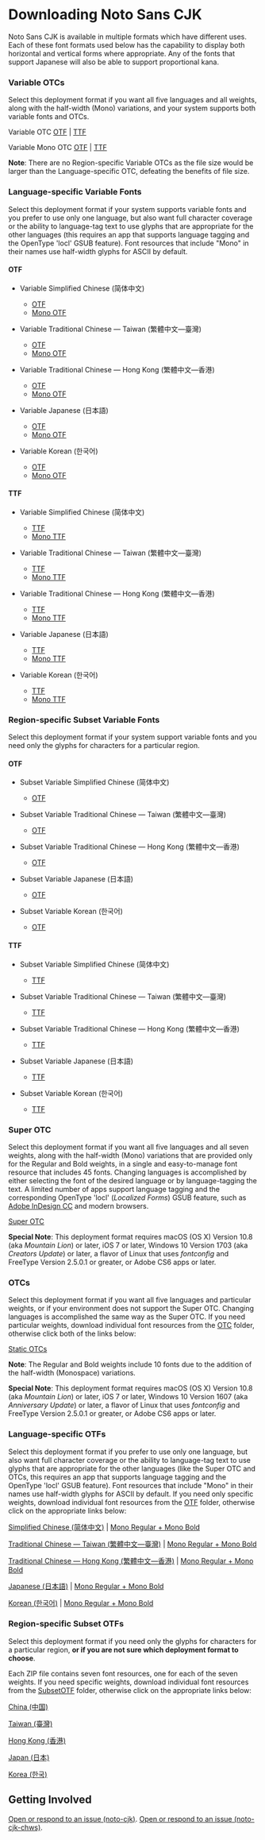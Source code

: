 # Downloading Noto Sans CJK

Noto Sans CJK is available in multiple formats which have different uses. Each of
these font formats used below has the capability to display both horizontal
and vertical forms where appropriate. Any of the fonts that support
Japanese will also be able to support proportional kana.

### Variable OTCs

Select this deployment format if you want all five languages and all weights, along with the half-width (Mono) variations, and your system supports both variable fonts and OTCs.

Variable OTC [OTF](https://github.com/tjw123hh/noto-cjk-chws/raw/main/Sans/Variable/OTC/NotoSansCJK-VF.otf.ttc) | [TTF](https://github.com/tjw123hh/noto-cjk-chws/raw/main/Sans/Variable/OTC/NotoSansCJK-VF.ttf.ttc)

Variable Mono OTC [OTF](https://github.com/tjw123hh/noto-cjk-chws/raw/main/Sans/Variable/OTC/NotoSansMonoCJK-VF.otf.ttc) | [TTF](https://github.com/tjw123hh/noto-cjk-chws/raw/main/Sans/Variable/OTC/NotoSansMonoCJK-VF.ttf.ttc)

**Note**: There are no Region-specific Variable OTCs as the file size would be larger than the 
Language-specific OTC, defeating the benefits of file size. 

### Language-specific Variable Fonts

Select this deployment format if your system supports variable fonts and you prefer to use only one language, 
but also want full character coverage or the ability to language-tag text to use glyphs that are appropriate 
for the other languages (this requires an app that supports language tagging and the OpenType 'locl' GSUB feature). 
Font resources that include "Mono" in their names use half-width glyphs for ASCII by default.

#### OTF
- Variable Simplified Chinese (简体中文) 
  - [OTF](https://github.com/tjw123hh/noto-cjk-chws/raw/main/Sans/Variable/OTF/NotoSansCJKsc-VF.otf)
  - [Mono OTF](https://github.com/tjw123hh/noto-cjk-chws/raw/main/Sans/Variable/OTF/Mono/NotoSansMonoCJKsc-VF.otf)

- Variable Traditional Chinese — Taiwan (繁體中文—臺灣)
  - [OTF](https://github.com/tjw123hh/noto-cjk-chws/raw/main/Sans/Variable/OTF/NotoSansCJKtc-VF.otf)
  - [Mono OTF](https://github.com/tjw123hh/noto-cjk-chws/raw/main/Sans/Variable/OTF/Mono/NotoSansMonoCJKtc-VF.otf)

- Variable Traditional Chinese — Hong Kong (繁體中文—香港)
  - [OTF](https://github.com/tjw123hh/noto-cjk-chws/raw/main/Sans/Variable/OTF/NotoSansCJKhk-VF.otf)
  - [Mono OTF](https://github.com/tjw123hh/noto-cjk-chws/raw/main/Sans/Variable/OTF/Mono/NotoSansMonoCJKhk-VF.otf)

- Variable Japanese (日本語)
  - [OTF](https://github.com/tjw123hh/noto-cjk-chws/raw/main/Sans/Variable/OTF/NotoSansCJKjp-VF.otf)
  - [Mono OTF](https://github.com/tjw123hh/noto-cjk-chws/raw/main/Sans/Variable/OTF/Mono/NotoSansMonoCJKjp-VF.otf)

- Variable Korean (한국어)
  - [OTF](https://github.com/tjw123hh/noto-cjk-chws/raw/main/Sans/Variable/OTF/NotoSansCJKkr-VF.otf)
  - [Mono OTF](https://github.com/tjw123hh/noto-cjk-chws/raw/main/Sans/Variable/OTF/Mono/NotoSansMonoCJKkr-VF.otf)

#### TTF

- Variable Simplified Chinese (简体中文) 
  - [TTF](https://github.com/tjw123hh/noto-cjk-chws/raw/main/Sans/Variable/TTF/NotoSansCJKsc-VF.ttf)
  - [Mono TTF](https://github.com/tjw123hh/noto-cjk-chws/raw/main/Sans/Variable/TTF/Mono/NotoSansMonoCJKsc-VF.ttf)

- Variable Traditional Chinese — Taiwan (繁體中文—臺灣)
  - [TTF](https://github.com/tjw123hh/noto-cjk-chws/raw/main/Sans/Variable/TTF/NotoSansCJKtc-VF.ttf)
  - [Mono TTF](https://github.com/tjw123hh/noto-cjk-chws/raw/main/Sans/Variable/TTF/Mono/NotoSansMonoCJKtc-VF.ttf)

- Variable Traditional Chinese — Hong Kong (繁體中文—香港)
  - [TTF](https://github.com/tjw123hh/noto-cjk-chws/raw/main/Sans/Variable/TTF/NotoSansCJKhk-VF.ttf)
  - [Mono TTF](https://github.com/tjw123hh/noto-cjk-chws/raw/main/Sans/Variable/TTF/Mono/NotoSansMonoCJKhk-VF.ttf)

- Variable Japanese (日本語)
  - [TTF](https://github.com/tjw123hh/noto-cjk-chws/raw/main/Sans/Variable/TTF/NotoSansCJKjp-VF.ttf)
  - [Mono TTF](https://github.com/tjw123hh/noto-cjk-chws/raw/main/Sans/Variable/TTF/Mono/NotoSansMonoCJKjp-VF.ttf)

- Variable Korean (한국어)
  - [TTF](https://github.com/tjw123hh/noto-cjk-chws/raw/main/Sans/Variable/TTF/NotoSansCJKkr-VF.ttf)
  - [Mono TTF](https://github.com/tjw123hh/noto-cjk-chws/raw/main/Sans/Variable/TTF/Mono/NotoSansMonoCJKkr-VF.ttf)
        

### Region-specific Subset Variable Fonts

Select this deployment format if your system support variable fonts and you need only the glyphs for characters for a particular region.

#### OTF

- Subset Variable Simplified Chinese (简体中文) 
  - [OTF](https://github.com/tjw123hh/noto-cjk-chws/raw/main/Sans/Variable/OTF/Subset/NotoSansSC-VF.otf)

- Subset Variable Traditional Chinese — Taiwan (繁體中文—臺灣) 
  - [OTF](https://github.com/tjw123hh/noto-cjk-chws/raw/main/Sans/Variable/OTF/Subset/NotoSansTC-VF.otf)

- Subset Variable Traditional Chinese — Hong Kong (繁體中文—香港) 
  - [OTF](https://github.com/tjw123hh/noto-cjk-chws/raw/main/Sans/Variable/OTF/Subset/NotoSansHK-VF.otf)

- Subset Variable Japanese (日本語) 
  - [OTF](https://github.com/tjw123hh/noto-cjk-chws/raw/main/Sans/Variable/OTF/Subset/NotoSansJP-VF.otf)

- Subset Variable Korean (한국어) 
  - [OTF](https://github.com/tjw123hh/noto-cjk-chws/raw/main/Sans/Variable/OTF/Subset/NotoSansKR-VF.otf)

#### TTF
- Subset Variable Simplified Chinese (简体中文)
  - [TTF](https://github.com/tjw123hh/noto-cjk-chws/raw/main/Sans/Variable/TTF/Subset/NotoSansSC-VF.ttf)

- Subset Variable Traditional Chinese — Taiwan (繁體中文—臺灣) 
  - [TTF](https://github.com/tjw123hh/noto-cjk-chws/raw/main/Sans/Variable/TTF/Subset/NotoSansTC-VF.ttf)

- Subset Variable Traditional Chinese — Hong Kong (繁體中文—香港) 
  - [TTF](https://github.com/tjw123hh/noto-cjk-chws/raw/main/Sans/Variable/TTF/Subset/NotoSansHK-VF.ttf)

- Subset Variable Japanese (日本語) 
  - [TTF](https://github.com/tjw123hh/noto-cjk-chws/raw/main/Sans/Variable/TTF/Subset/NotoSansJP-VF.ttf)

- Subset Variable Korean (한국어) 
  - [TTF](https://github.com/tjw123hh/noto-cjk-chws/raw/main/Sans/Variable/TTF/Subset/NotoSansKR-VF.ttf)

### Super OTC

Select this deployment format if you want all five languages and all seven weights, along with the half-width (Mono) variations that are provided only for the Regular and Bold weights, in a single and easy-to-manage font resource that includes 45 fonts. Changing languages is accomplished by either selecting the font of the desired language or by language-tagging the text. A limited number of apps support language tagging and the corresponding OpenType 'locl' (*Localized Forms*) GSUB feature, such as [Adobe InDesign CC](https://www.adobe.com/products/indesign.html) and modern browsers.

[Super OTC](https://github.com/tjw123hh/noto-cjk-chws/raw/main/Sans/SuperOTC/NotoSansCJK.ttc.zip)

**Special Note**: This deployment format requires macOS (OS X) Version 10.8 (aka *Mountain Lion*) or later, iOS 7 or later, Windows 10 Version 1703 (aka *Creators Update*) or later, a flavor of Linux that uses *fontconfig* and FreeType Version 2.5.0.1 or greater, or Adobe CS6 apps or later.

### OTCs

Select this deployment format if you want all five languages and particular weights, or if your environment does not support the Super OTC. Changing languages is accomplished the same way as the Super OTC. If you need particular weights, download individual font resources from the [OTC](https://github.com/tjw123hh/noto-cjk-chws/raw/main/Sans/OTC) folder, otherwise click both of the links below:

[Static OTCs](https://github.com/tjw123hh/noto-cjk-chws/releases/download/Sans2.004/03_NotoSansCJK-OTC.zip)

**Note**: The Regular and Bold weights include 10 fonts due to the addition of the half-width (Monospace) variations.

**Special Note**: This deployment format requires macOS (OS X) Version 10.8 (aka *Mountain Lion*) or later, iOS 7 or later, Windows 10 Version 1607 (aka *Anniversary Update*) or later, a flavor of Linux that uses *fontconfig* and FreeType Version 2.5.0.1 or greater, or Adobe CS6 apps or later.

### Language-specific OTFs

Select this deployment format if you prefer to use only one language, but also want full character coverage or the ability to language-tag text to use glyphs that are appropriate for the other languages (like the Super OTC and OTCs, this requires an app that supports language tagging and the OpenType 'locl' GSUB feature). Font resources that include "Mono" in their names use half-width glyphs for ASCII by default. If you need only specific weights, download individual font resources from the [OTF](https://github.com/tjw123hh/noto-cjk-chws/raw/main/Sans/OTF) folder, otherwise click on the appropriate links below:

[Simplified Chinese (简体中文)](https://github.com/tjw123hh/noto-cjk-chws/releases/download/Sans2.004/08_NotoSansCJKsc.zip) | [Mono Regular + Mono Bold](https://github.com/tjw123hh/noto-cjk-chws/releases/download/Sans2.004/13_NotoSansMonoCJKsc.zip)

[Traditional Chinese — Taiwan (繁體中文—臺灣)](https://github.com/tjw123hh/noto-cjk-chws/releases/download/Sans2.004/09_NotoSansCJKtc.zip) | [Mono Regular + Mono Bold](https://github.com/tjw123hh/noto-cjk-chws/releases/download/Sans2.004/14_NotoSansMonoCJKtc.zip)

[Traditional Chinese — Hong Kong (繁體中文—香港)](https://github.com/tjw123hh/noto-cjk-chws/releases/download/Sans2.004/10_NotoSansCJKhk.zip) | [Mono Regular + Mono Bold](https://github.com/tjw123hh/noto-cjk-chws/releases/download/Sans2.004/15_NotoSansMonoCJKhk.zip)

[Japanese (日本語)](https://github.com/tjw123hh/noto-cjk-chws/releases/download/Sans2.004/06_NotoSansCJKjp.zip) | [Mono Regular + Mono Bold](https://github.com/tjw123hh/noto-cjk-chws/releases/download/Sans2.004/11_NotoSansMonoCJKjp.zip)

[Korean (한국어)](https://github.com/tjw123hh/noto-cjk-chws/releases/download/Sans2.004/07_NotoSansCJKkr.zip) | [Mono Regular + Mono Bold](https://github.com/tjw123hh/noto-cjk-chws/releases/download/Sans2.004/12_NotoSansMonoCJKkr.zip)

### Region-specific Subset OTFs

Select this deployment format if you need only the glyphs for characters for a particular region, **or if you are not sure which deployment format to choose**.

Each ZIP file contains seven font resources, one for each of the seven weights. If you need specific weights, download individual font resources from the [SubsetOTF](https://github.com/tjw123hh/noto-cjk-chws/raw/main/Sans/SubsetOTF) folder, otherwise click on the appropriate links below:

[China (中国)](https://github.com/tjw123hh/noto-cjk-chws/releases/download/Sans2.004/18_NotoSansSC.zip)

[Taiwan (臺灣)](https://github.com/tjw123hh/noto-cjk-chws/releases/download/Sans2.004/19_NotoSansTC.zip)

[Hong Kong (香港)](https://github.com/tjw123hh/noto-cjk-chws/releases/download/Sans2.004/20_NotoSansHK.zip)

[Japan (日本)](https://github.com/tjw123hh/noto-cjk-chws/releases/download/Sans2.004/16_NotoSansJP.zip)

[Korea (한국)](https://github.com/tjw123hh/noto-cjk-chws/releases/download/Sans2.004/17_NotoSansKR.zip)

## Getting Involved

[Open or respond to an issue (noto-cjk)](https://github.com/tjw123hh/noto-cjk-chws/issues/).
[Open or respond to an issue (noto-cjk-chws)](https://github.com/googlefonts/noto-cjk/issues/).
